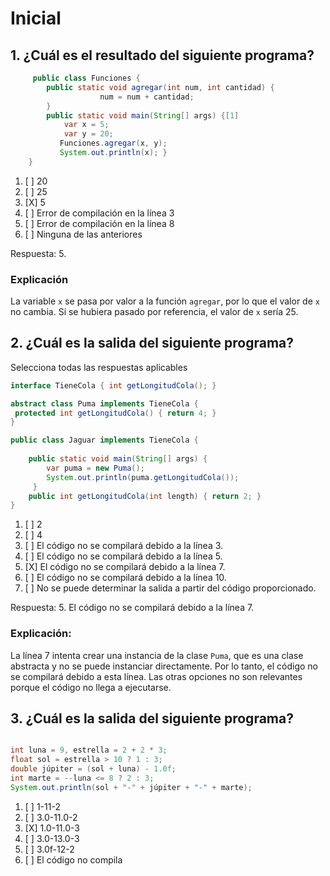 # Inicial

## 1. ¿Cuál es el resultado del siguiente programa?

```java
     public class Funciones {
        public static void agregar(int num, int cantidad) {
                    num = num + cantidad;
        }
        public static void main(String[] args) {[1]
            var x = 5;
            var y = 20;
           Funciones.agregar(x, y);
           System.out.println(x); } 
    }
```

1. [ ] 20
1. [ ] 25
1. [X] 5
1. [ ] Error de compilación en la línea 3
1. [ ] Error de compilación en la línea 8
1. [ ] Ninguna de las anteriores


Respuesta: 5.

### Explicación

La variable `x` se pasa por valor a la función `agregar`, por lo que el valor de `x` no cambia. Si se hubiera pasado por referencia, el valor de `x` sería 25.

## 2. ¿Cuál es la salida del siguiente programa?

Selecciona todas las respuestas aplicables

```java
interface TieneCola { int getLongitudCola(); }

abstract class Puma implements TieneCola {
 protected int getLongitudCola() { return 4; }
}

public class Jaguar implements TieneCola {
 
    public static void main(String[] args) {
        var puma = new Puma();
        System.out.println(puma.getLongitudCola());
     }
    public int getLongitudCola(int length) { return 2; }
}
```

1. [ ]  2
1. [ ]  4
1. [ ]  El código no se compilará debido a la línea 3.
1. [ ]  El código no se compilará debido a la línea 5.
1. [X]  El código no se compilará debido a la línea 7.
1. [ ]  El código no se compilará debido a la línea 10.
1. [ ]  No se puede determinar la salida a partir del código proporcionado.

Respuesta: 5. El código no se compilará debido a la línea 7.

### Explicación:

La línea 7 intenta crear una instancia de la clase `Puma`, que es una clase abstracta y no se puede instanciar directamente. Por lo tanto, el código no se compilará debido a esta línea. Las otras opciones no son relevantes porque el código no llega a ejecutarse.


## 3. ¿Cuál es la salida del siguiente programa?

```java

int luna = 9, estrella = 2 + 2 * 3;
float sol = estrella > 10 ? 1 : 3;
double júpiter = (sol + luna) - 1.0f;
int marte = --luna <= 8 ? 2 : 3;
System.out.println(sol + "-" + júpiter + "-" + marte);

```

1. [ ] 1-11-2
1. [ ] 3.0-11.0-2
1. [X] 1.0-11.0-3
1. [ ] 3.0-13.0-3
1. [ ] 3.0f-12-2
1. [ ] El código no compila
